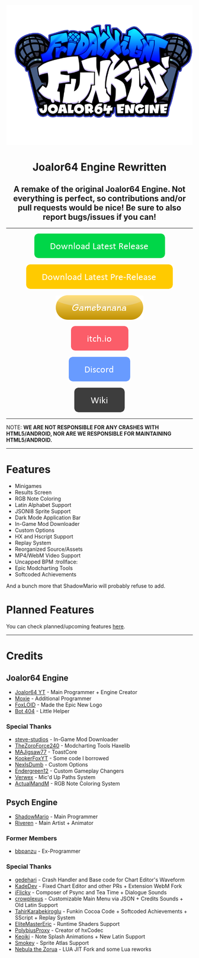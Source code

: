 <p align="center">
  <img src="https://github.com/Joalor64GH/Joalor64-Engine-Rewrite/blob/main/art/logoNew.png" width="750"/></a>
  <h1 align="center">Joalor64 Engine Rewritten</h1>
  <h2 align="center">A remake of the original Joalor64 Engine. Not everything is perfect, so contributions and/or pull requests would be nice! Be sure to also report bugs/issues if you can!</h2>
</p>

----------------------------------------------

<div align="center">
  
  [![](https://github.com/Joalor64GH/Joalor64-Engine-Rewrite/blob/main/art/button_download-latest-release.png?raw=true)](https://github.com/Joalor64GH/Joalor64-Engine-Rewrite/releases/latest)

  [![](https://github.com/Joalor64GH/Joalor64-Engine-Rewrite/blob/main/art/button_download-latest-pre-release.png?raw=true)](https://github.com/Joalor64GH/Joalor64-Engine-Rewrite/releases/tag/v1.4.0-rc1)

  [![](https://github.com/Joalor64GH/Joalor64-Engine-Rewrite/blob/main/art/button_gamebanana.png?raw=true)](https://gamebanana.com/tools/17185)

  [![](https://github.com/Joalor64GH/Joalor64-Engine-Rewrite/blob/main/art/button_itch-io.png?raw=true)](https://joalor64.itch.io/joalor64-engine-rewritten)

  [![](https://github.com/Joalor64GH/Joalor64-Engine-Rewrite/blob/main/art/button_discord.png?raw=true)](https://discord.gg/GnXqAVMFbA)

  [![](https://github.com/Joalor64GH/Joalor64-Engine-Rewrite/blob/main/art/button_wiki.png?raw=true)](https://github.com/Joalor64GH/Joalor64-Engine-Rewrite/wiki)
  
</div>

----------------------------------------------

NOTE: **WE ARE NOT RESPONSIBLE FOR ANY CRASHES WITH HTML5/ANDROID, NOR ARE WE RESPONSIBLE FOR MAINTAINING HTML5/ANDROID.**

----------------------------------------------

# Features
* Minigames
* Results Screen
* RGB Note Coloring
* Latin Alphabet Support
* JSONI8 Sprite Support
* Dark Mode Application Bar
* In-Game Mod Downloader
* Custom Options
* HX and Hscript Support
* Replay System
* Reorganized Source/Assets
* MP4/WebM Video Support
* Uncapped BPM :trollface:
* Epic Modcharting Tools
* Softcoded Achievements

And a bunch more that ShadowMario will probably refuse to add.

# Planned Features
You can check planned/upcoming features [here](/TODO).

----------------------------------------------

# Credits

## Joalor64 Engine
* [Joalor64 YT](https://www.youtube.com/channel/UC4tRMRL_iAHX5n1qQpHibfg/featured) - Main Programmer + Engine Creator
* [Moxie](https://github.com/moxie-coder) - Additional Programmer
* [FoxLOID](https://github.com/FoxLOID) - Made the Epic New Logo
* [Bot 404](https://www.youtube.com/channel/UC9ntkZ4Nz3AVKrAnderJnOg) - Little Helper

### Special Thanks
* [steve-studios](https://github.com/steve-studios) - In-Game Mod Downloader
* [TheZoroForce240](https://github.com/TheZoroForce240) - Modcharting Tools Haxelib
* [MAJigsaw77](https://github.com/MAJigsaw77) - ToastCore
* [KookerFoxYT](https://twitter.com/kookerfoxyt) - Some code I borrowed
* [NexIsDumb](https://linktr.ee/just_nex) - Custom Options
* [Endergreen12](https://github.com/Endergreen12) - Custom Gameplay Changers
* [Verwex](https://github.com/Verwex) - Mic'd Up Paths System
* [ActualMandM](https://linktr.ee/ActualMandM) - RGB Note Coloring System

## Psych Engine
* [ShadowMario](https://github.com/ShadowMario) - Main Programmer
* [Riveren](https://twitter.com/riverennn) - Main Artist + Animator

### Former Members
* [bbpanzu](https://twitter.com/bbpanzu) - Ex-Programmer

### Special Thanks
* [gedehari](https://github.com/gedehari) - Crash Handler and Base code for Chart Editor's Waveform
* [KadeDev](https://github.com/Kade-github) - Fixed Chart Editor and other PRs + Extension WebM Fork
* [iFlicky](https://twitter.com/flicky_i) - Composer of Psync and Tea Time + Dialogue Sounds
* [crowplexus](https://github.com/crowplexus) - Customizable Main Menu via JSON + Credits Sounds + Old Latin Support
* [TahirKarabekiroglu](https://github.com/TahirKarabekiroglu) - Funkin Cocoa Code + Softcoded Achievements + SScript + Replay System
* [EliteMasterEric](https://twitter.com/EliteMasterEric) - Runtime Shaders Support
* [PolybiusProxy](https://github.com/polybiusproxy) - Creator of hxCodec
* [Keoiki](https://twitter.com/Keoiki_) - Note Splash Animations + New Latin Support
* [Smokey](https://twitter.com/Smokey_5_) - Sprite Atlas Support
* [Nebula the Zorua](https://twitter.com/nebula_zorua) - LUA JIT Fork and some Lua reworks